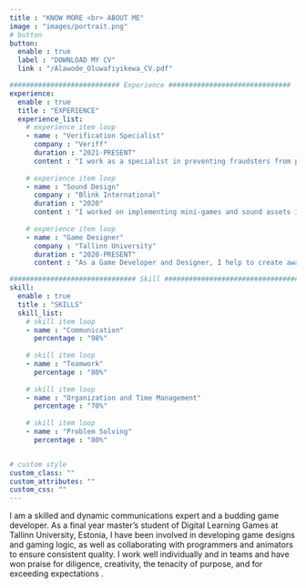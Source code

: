 ```yaml
---
title : "KNOW MORE <br> ABOUT ME"
image : "images/portrait.png"
# button
button:
  enable : true
  label : "DOWNLOAD MY CV"
  link : "/Alawode_Oluwafiyikewa_CV.pdf"

########################### Experience ##############################
experience:
  enable : true
  title : "EXPERIENCE"
  experience_list:
    # experience item loop
    - name : "Verification Specialist"
      company : "Veriff"
      duration : "2021-PRESENT"
      content : "I work as a specialist in preventing fraudsters from performing nefarious acts, by verifying the identity of customers based on certain parameters."
      
    # experience item loop
    - name : "Sound Design"
      company : "Blink International"
      duration : "2020"
      content : "I worked on implementing mini-games and sound assets into the project, using Unity as the game engine and Logic Pro X to compose sound assets."
      
    # experience item loop
    - name : "Game Designer"
      company : "Tallinn University"
      duration : "2020-PRESENT"
      content : "As a Game Developer and Designer, I help to create awareness for the African community, using local heroes as main characters in an adventure game."

############################### Skill #################################
skill:
  enable : true
  title : "SKILLS"
  skill_list:
    # skill item loop
    - name : "Communication"
      percentage : "98%"
      
    # skill item loop
    - name : "Teamwork"
      percentage : "80%"
      
    # skill item loop
    - name : "Organization and Time Management"
      percentage : "70%"
      
    # skill item loop
    - name : "Problem Solving"
      percentage : "80%"


# custom style
custom_class: "" 
custom_attributes: "" 
custom_css: ""
---
```



I am a skilled and dynamic communications expert and a budding game
developer. As a final year master’s student of Digital Learning Games at
Tallinn University, Estonia, I have been involved in developing game designs
and gaming logic, as well as collaborating with programmers and animators
to ensure consistent quality.
I work well individually and in teams and have won praise for diligence,
creativity, the tenacity of purpose, and for exceeding expectations .